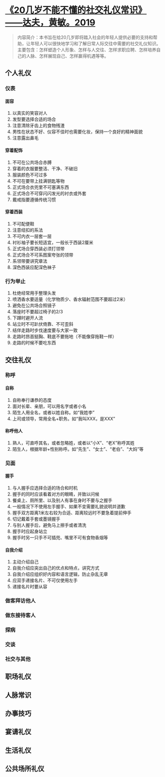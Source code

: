 # [《20几岁不能不懂的社交礼仪常识》——达夫，黄敏。2019](https://github.com/xushulin/blog-S.L.Xu/issues/3)

> 内容简介：本书旨在给20几岁即将踏入社会的年轻人提供必要的支持和帮助，让年轻人可以很快地学习和了解日常人际交往中需要的社交礼仪知识。主要包含：怎样塑造个人形象、怎样与人交往、怎样求职应聘、怎样培养自己的人脉、怎样展现自己、怎样赢得机遇等等。

## 个人礼仪

### 仪表

#### 面容
1. 以真实的笑容对人
2. 发型要选择合适的场合
3. 注意清除牙齿上的食物残渣
4. 男性在状态不好、仪容不佳时也需要化妆，保持一个良好的精神面貌
5. 注意露出鼻毛

#### 穿着配饰
1. 不可在公共场合赤膊
2. 穿着的衣服要整洁、干净、不破旧
3. 服装颜色不可过多
4. 不可在要带上挂满钥匙等物
5. 正式场合衣兜里不可塞满东西
6. 正式场合不可穿闪闪发光的衬衣或外套
7.  戴戒指要遵循传统习惯

#### 穿着西装
1. 不可配便鞋
2. 注意纽扣的系法
3. 不可内衣一层套一层
4. 衬衫袖子要长短适宜，一般长于西装2厘米
5. 正式场合穿西装必须打领带
6. 正式场合不可系图案夸张的领带
7. 系领带要讲究章法
8. 深色西装应配深色袜子

### 行为举止
1. 杜绝经常用手整理头发
2. 喷洒香水要适量（化学物质少、香水辐射范围不要超过2米）
3. 避免在公共场合照镜子
4. 落座时不要超过椅子的2/3
5. 下蹲时避开人流
6. 站立时不可趴伏倚靠、不可歪斜
7. 结伴走路时步伐速度要与大家一致
8. 走路时昂首挺胸、鞋底不要拖地（不能像穿拖鞋一样）
9. 走路的时候不要吃东西

## 交往礼仪

### 称呼

#### 自称
1. 自称奉行谦恭的态度
2. 面对长辈、亲朋，可以用名字或者小名
3. 陌生人用全名，或者以姓自称。如“我姓李”
4. 上司或领导，常用全名+职务。如“我叫XXX，是XXX”

#### 称呼他人
1. 熟人，可直呼其名，或者忽略姓，或者以“小X”、“老X”称呼其姓
2. 陌生人，根据年龄+性别称呼。如“先生”、“女士”、“老伯”、“大妈”等

### 见面

#### 握手
1. 与人握手应选择合适的场合和时机
2. 握手的同时应该看着对方的眼睛，并致以问候
3. 餐桌上、厕所里、以及别人有事在身时不要与之握手
4. 一般情况下不使用左手握手、如果不变需要礼貌说明并道歉
5. 握手双方距离1米左右较为合适、距离较远时不要急着提前伸手
6. 切记戴着手套或墨镜握手
7. 与别人握手后，避免马上擦手或者清洗
8. 握手时应起身站立
9. 握手时另一只手不可插兜、嘴里不可有食物香烟等

#### 自我介绍
1. 主动介绍自己
2. 自我介绍应突出自己的优点和特点，讲究方式
3. 自我介绍应组织好内容和语言逻辑，防止杂乱无章
4. 应双手递接名片、不可仅使用左手
5. 递接名片时要从容

### 做客拜访他人

### 做东接待客人

### 探病

### 交谈

### 社交与其他

## 职场礼仪


## 人脉常识

## 办事技巧

## 宴请礼仪

## 生活礼仪

## 公共场所礼仪



